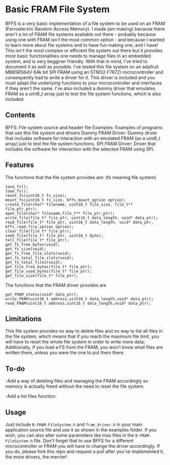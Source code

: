 # Basic FRAM File System

BFFS is a very basic implementation of a file system to be used on an FRAM (Ferroelectric Random Access Memory). I made (am making) because there aren't a lot of FRAM file systems available out there - probably because using one with FRAM isn't the most common option - and because I wanted to learn more about file systems and to have fun making one, and I have! This isn't the most complex or efficient file system out there but it provides most basic functionalities one needs to manage files in an embedded system, and is very begginer friendly. With that in mind, I've tried to document it as well as possible.
I've tested this file system on an adafruit MB85RS64V 64k bit SPI FRAM using an STM32 F767ZI microcontroller and consequently had to write a driver for it. This driver is included and you must adapt the underlying functions to your microcontroller and interfaces if they aren't the same.
I've also included a dummy driver that emulates FRAM as a uint8_t array just to test the file system functions, which is also included.

## Contents
BFFS: File system source and header file
Examples: Examples of programs that use this file system and drivers
Dummy FRAM Driver: Dummy driver that includes software for interaction with an emulated FRAM (as a uint8_t array) just to test the file system functions.
SPI FRAM Driver: Driver that includes the software for interaction with the selected FRAM using SPI.

## Features

The functions that the file system provides are: (fs meaning file system)
```
save_fs();
load_fs();
reset_fs(uint16_t fs_size);
mount_fs(uint16_t fs_size, bffs_mount_option option);
create_file(char* filename, uint16_t file_size, file_t** file_ptr_ptr);
open_file(char* filename,file_t** file_ptr_ptr);
write_file(file_t* file_ptr, uint16_t data_length, void* data_ptr);
read_file(file_t* file_ptr, uint16_t data_length, void* data_ptr, bffs_read_file_option option);
clear_file(file_t* file_ptr);
seek_file(file_t* file_ptr, uint16_t byte);
tell_file(file_t* file_ptr);
get_fs_free_bytes(void);
get_fs_size(void);
get_fs_free_file_slots(void);
get_fs_total_file_slots(void);
get_fs_total_files(void);
get_file_free_bytes(file_t* file_ptr);
get_file_used_bytes(file_t* file_ptr);
get_file_size(file_t* file_ptr);
```
The functions that the FRAM driver provides are
```
get_FRAM_status(void* data_ptr);
write_FRAM(uint16_t address,uint16_t data_length,void* data_ptr);
read_FRAM(uint16_t address,uint16_t data_length,void* data_ptr);
```
## Limitations
This file system provides no way to delete files and no way to list all files in the file system, which means that if you reach the maximum file limit, you will have to reset the whole file system in order to write more data; Additionally, if you load a FS from the FRAM, you won't know what files are written there, unless you were the one to put them there.
 
## To-do
-Add a way of deleting files and managing the FRAM accordingly so memory is actually freed without the need to reset the file system.

-Add a list files function.

## Usage
Just include ```B-FRAM-FileSystem.h``` and ```fram_driver.h``` in your main application source file and use it as shown in the examples folder. If you wish, you can also alter some parameters like max files in the ```B-FRAM-FileSystem.h``` file. Don't forget that to use BFFS for a different microcontroller or FRAM you will have to change the driver accordingly. If you do, please fork this repo and request a pull after you've implemented it, the more drivers, the merrier! 


